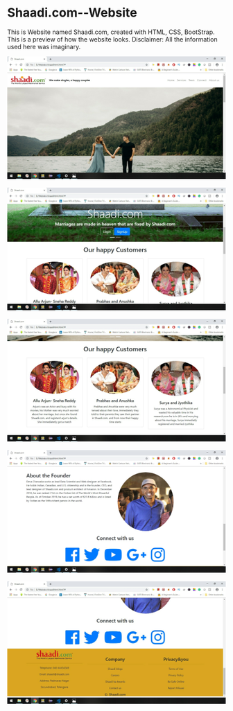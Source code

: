 # Shaadi.com--Website

This is Website named Shaadi.com, created with HTML, CSS, BootStrap. This is a preview of how the website looks. Disclaimer: All the information used here was imaginary.

<img src = 'Images/IMG_20200524_160535.jpg'>
<br>

<br>
<img src = 'Images/IMG_20200524_160613.jpg'>
<br>

<br>

<img src = 'Images/IMG_20200524_160442.jpg'>
<br>

<br>

<img src = 'Images/IMG_20200524_160320.jpg'>
<br>

<br>

<img src = 'Images/IMG_20200524_160357.jpg'>
